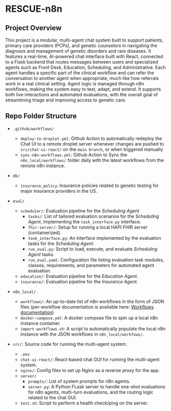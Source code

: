 # RESCUE-n8n

## Project Overview
This project is a modular, multi-agent chat system built to support patients, primary care providers (PCPs), and genetic counselors in navigating the diagnosis and management of genetic disorders and rare diseases. It features a real-time, AI-powered chat interface built with React, connected to a Flask backend that routes messages between users and specialized agents such as Front Desk, Education, Scheduling, and Administrative. Each agent handles a specific part of the clinical workflow and can refer the conversation to another agent when appropriate, much like how referrals work in a real clinical setting. Agent logic is managed through n8n workflows, making the system easy to test, adapt, and extend. It supports both live interactions and automated evaluations, with the overall goal of streamlining triage and improving access to genetic care.

## Repo Folder Structure
- `.github/workflows/`
    - `deploy-to-droplet.yml`: Github Action to automatically redeploy the Chat UI to a remote droplet server whenever changes are pushed to `src/chat-ui-react/` on the `main branch`, or when triggered manually
    - `sync-n8n-workflows.yml`: Github Action to Sync the `n8n_local/workflows/` folder daily with the latest workflows from the remote n8n instance.

- `db/`
    - `insurance_policy`: Insurance policies related to genetic testing for major insurance providers in the US.

- `eval/`
    - `scheduler/`: Evaluation pipeline for the *Scheduling Agent*
        - `tasks/`: List of tailored evaluation scenarios for the *Scheduling Agent*, implementing the `task_interface.py` interface.
        - `fhir-server/`: Setup for running a local HAPI FHIR server (containerized).
        - `task_interface.py`: An interface implemented by the evaluation tasks for the *Scheduling Agent*.
        - `run_eval.py`: Script to load, execute, and evaluate *Scheduling Agent* tasks.
        - `run_eval.yaml`: Configuration file listing evaluation task modules, classes, requirements, and parameters for automated agent evaluation.
    - `education/`: Evaluation pipeline for the *Education Agent*.
    - `insurance/`: Evaluation pipeline for the *Insurance Agent*.

- `n8n_local/`
    - `workflows/`: An up-to-date list of n8n workflows in the form of JSON files (per-workflow documentation is available here: [Workflows documentation](n8n_local/n8n-workflows-documentation.md))
    - `docker-compose.yml`: A docker compose file to spin up a local n8n instance container.
    - `import-workflows.sh`: A script to automatically populate the local n8n instance with the JSON workflows in `n8n_local/workfows/`.

- `src/`: Source code for running the multi-agent system.
    - `.env`
    - `chat-ui-react/`: React-based chat GUI for running the multi-agent system.
    - `nginx/`: Config files to set up Nginx as a reverse proxy for the app.
    - `server/`
        - `prompts/`: List of system prompts for n8n agents.
        - `server.py`: A Python FLask server to handle one-shot evaluations for n8n agents, multi-turn evaluations, and the routing logic related to the chat GUI.
    - `test.sh`: Script to perform a health check/ping on the server.



